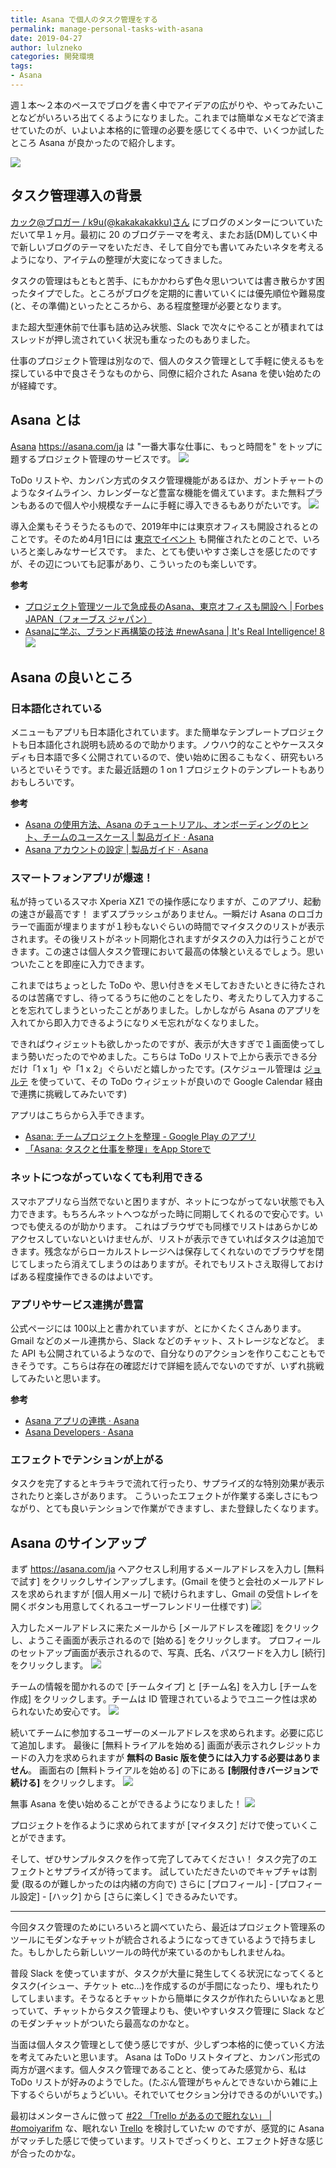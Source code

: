 ```yaml
---
title: Asana で個人のタスク管理をする
permalink: manage-personal-tasks-with-asana
date: 2019-04-27
author: lulzneko
categories: 開発環境
tags:
- Asana
---
```


週１本～２本のペースでブログを書く中でアイデアの広がりや、やってみたいことなどがいろいろ出てくるようになりました。これまでは簡単なメモなどで済ませていたのが、いよいよ本格的に管理の必要を感じてくる中で、いくつか試したところ Asana が良かったので紹介します。

![](/articles/assets/lulzneko/develop/asana/asana.png)


## タスク管理導入の背景
[カック@ブロガー / k9u(@kakakakakku)さん](https://twitter.com/kakakakakku?lang=ja) にブログのメンターについていただいて早１ヶ月。最初に 20 のブログテーマを考え、またお話(DM)していく中で新しいブログのテーマをいただき、そして自分でも書いてみたいネタを考えるようになり、アイテムの整理が大変になってきました。

タスクの管理はもともと苦手、にもかかわらず色々思いついては書き散らかす困ったタイプでした。ところがブログを定期的に書いていくには優先順位や難易度(と、その準備)といったところから、ある程度整理が必要となります。

また超大型連休前で仕事も詰め込み状態、Slack で次々にやることが積まれてはスレッドが押し流されていく状況も重なったのもありました。

仕事のプロジェクト管理は別なので、個人のタスク管理として手軽に使えるもを探している中で良さそうなものから、同僚に紹介された Asana を使い始めたのが経緯です。


## Asana とは
[Asana](https://asana.com/ja) https://asana.com/ja は "一番大事な仕事に、もっと時間を" をトップに題するプロジェクト管理のサービスです。
![](/articles/assets/lulzneko/develop/asana/01.png)

ToDo リストや、カンバン方式のタスク管理機能があるほか、ガントチャートのようなタイムライン、カレンダーなど豊富な機能を備えています。また無料プランもあるので個人や小規模なチームに手軽に導入できるもありがたいです。
![](/articles/assets/lulzneko/develop/asana/02.png)

導入企業もそうそうたるもので、2019年中には東京オフィスも開設されるとのことです。そのため4月1日には [東京でイベント](https://events.asana.com/tokyo/) も開催されたとのことで、いろいろと楽しみなサービスです。
また、とても使いやすさ楽しさを感じたのですが、その辺についても記事があり、こういったのも楽しいです。

**参考**
- [プロジェクト管理ツールで急成長のAsana、東京オフィスも開設へ | Forbes JAPAN（フォーブス ジャパン）](https://forbesjapan.com/articles/detail/24186)
- [Asanaに学ぶ、ブランド再構築の技法 #newAsana | It's Real Intelligence! 8](http://irritantis.info/2015/10/asana_brand_redesign/)
![](/articles/assets/lulzneko/develop/asana/03.png)


## Asana の良いところ
### 日本語化されている
メニューもアプリも日本語化されています。また簡単なテンプレートプロジェクトも日本語化され説明も読めるので助かります。ノウハウ的なことやケーススタディも日本語で多く公開されているので、使い始めに困るこもなく、研究もいろいろとでいそうです。また最近話題の 1 on 1 プロジェクトのテンプレートもありおもしろいです。

**参考**
- [Asana の使用方法、Asana のチュートリアル、オンボーディングのヒント、チームのユースケース | 製品ガイド · Asana](https://asana.com/ja/guide)
- [Asana アカウントの設定 | 製品ガイド · Asana](https://asana.com/ja/guide/help/fundamentals/about-asana)

### スマートフォンアプリが爆速！
私が持っているスマホ Xperia XZ1 での操作感になりますが、このアプリ、起動の速さが最高です！
まずスプラッシュがありません。一瞬だけ Asana のロゴカラーで画面が埋まりますが１秒もないぐらいの時間でマイタスクのリストが表示されます。その後リストがネット同期化されますがタスクの入力は行うことができます。この速さは個人タスク管理において最高の体験といえるでしょう。思いついたことを即座に入力できます。

これまではちょっとした ToDo や、思い付きをメモしておきたいときに待たされるのは苦痛ですし、待ってるうちに他のことをしたり、考えたりして入力することを忘れてしまうといったことがありました。しかしながら Asana のアプリを入れてから即入力できるようになりメモ忘れがなくなりました。

できればウィジェットも欲しかったのですが、表示が大きすぎで１画面使ってしまう勢いだったのでやめました。こちらは ToDo リストで上から表示できる分だけ「1 x 1」や「1 x 2」ぐらいだと嬉しかったです。(スケジュール管理は [ジョルテ](https://www.jorte.com/?lang=ja) を使っていて、その ToDo ウィジェットが良いので Google Calendar 経由で連携に挑戦してみたいです)

アプリはこちらから入手できます。
- [Asana: チームプロジェクトを整理 - Google Play のアプリ](https://play.google.com/store/apps/details?id=com.asana.app)
- [‎「Asana: タスクと仕事を整理」をApp Storeで](https://itunes.apple.com/jp/app/asana-%E3%82%BF%E3%82%B9%E3%82%AF%E3%81%A8%E4%BB%95%E4%BA%8B%E3%82%92%E6%95%B4%E7%90%86/id489969512?mt=8)

### ネットにつながっていなくても利用できる
スマホアプリなら当然でないと困りますが、ネットにつながってない状態でも入力できます。もちろんネットへつながった時に同期してくれるので安心です。いつでも使えるのが助かります。
これはブラウザでも同様でリストはあらかじめアクセスしていないといけませんが、リストが表示できていればタスクは追加できます。残念ながらローカルストレージへは保存してくれないのでブラウザを閉じてしまったら消えてしまうのはありますが。それでもリストさえ取得しておけばある程度操作できるのはよいです。

### アプリやサービス連携が豊富
公式ページには 100以上と書かれていますが、とにかくたくさんあります。Gmail などのメール連携から、Slack などのチャット、ストレージなどなど。
また API も公開されているようなので、自分なりのアクションを作りこむこともできそうです。こちらは存在の確認だけで詳細を読んでないのですが、いずれ挑戦してみたいと思います。

**参考**
- [Asana アプリの連携 · Asana](https://asana.com/ja/apps)
- [Asana Developers · Asana](https://asana.com/developers?missingtranslation=ja)

### エフェクトでテンションが上がる
タスクを完了するとキラキラで流れて行ったり、サプライズ的な特別効果が表示されたりと楽しさがあります。
こういったエフェクトが作業する楽しさにもつながり、とても良いテンションで作業ができますし、また登録したくなります。


## Asana のサインアップ
まず https://asana.com/ja へアクセスし利用するメールアドレスを入力し [無料で試す] をクリックしサインアップします。(Gmail を使うと会社のメールアドレスを求められますが [個人用メール] で続けられますし、Gmail の受信トレイを開くボタンも用意してくれるユーザーフレンドリー仕様です)
![](/articles/assets/lulzneko/develop/asana/04.png)

入力したメールアドレスに来たメールから [メールアドレスを確認] をクリックし、ようこそ画面が表示されるので [始める] をクリックします。
プロフィールのセットアップ画面が表示されるので、写真、氏名、パスワードを入力し [続行] をクリックします。
![](/articles/assets/lulzneko/develop/asana/05.png)

チームの情報を聞かれるので [チームタイプ] と [チーム名] を入力し [チームを作成] をクリックします。チームは ID 管理されているようでユニーク性は求められないため安心です。
![](/articles/assets/lulzneko/develop/asana/06.png)

続いてチームに参加するユーザーのメールアドレスを求められます。必要に応じて追加します。
最後に [無料トライアルを始める] 画面が表示されクレジットカードの入力を求められますが **無料の Basic 版を使うには入力する必要はありません**。
画面右の [無料トライアルを始める] の下にある **[制限付きバージョンで続ける]** をクリックします。
![](/articles/assets/lulzneko/develop/asana/07.png)

無事 Asana を使い始めることができるようになりました！
![](/articles/assets/lulzneko/develop/asana/08.png)

プロジェクトを作るように求められてますが [マイタスク] だけで使っていくことができます。

そして、ぜひサンプルタスクを作って完了してみてください！
タスク完了のエフェクトとサプライズが待ってます。
試していただきたいのでキャプチャは割愛 (取るのが難しかったのは内緒の方向で)
さらに [プロフィール] - [プロフィール設定] - [ハック] から [さらに楽しく] できるみたいです。



----

今回タスク管理のためにいろいろと調べていたら、最近はプロジェクト管理系のツールにモダンなチャットが統合されるようになってきているようで持ちました。もしかしたら新しいツールの時代が来ているのかもしれませんね。

普段 Slack を使っていますが、タスクが大量に発生してくる状況になってくるとタスク(イシュー、チケット etc...)を作成するのが手間になったり、埋もれたりしてしまいます。そうなるとチャットから簡単にタスクが作れたらいいなぁと思っていて、チャットからタスク管理よりも、使いやすいタスク管理に Slack などのモダンチャットがついたら最高なのかなと。

当面は個人タスク管理として使う感じですが、少しずつ本格的に使っていく方法を考えてみたいと思います。
Asana は ToDo リストタイプと、カンバン形式の両方が選べます。個人タスク管理であることと、使ってみた感覚から、私は ToDo リストが好みのようでした。(たぶん管理がちゃんとできないから雑に上下するぐらいがちょうどいい。それでいてセクション分けできるのがいいです。)

最初はメンターさんに倣って [#22 「Trello があるので眠れない」 | #omoiyarifm](https://lean-agile.fm/episode/22) な、眠れない [Trello](https://trello.com/ja) を検討していたｗ のですが、感覚的に Asana がマッチした感じで使っています。リストでざっくりと、エフェクト好きな感じが合ったのかな。
